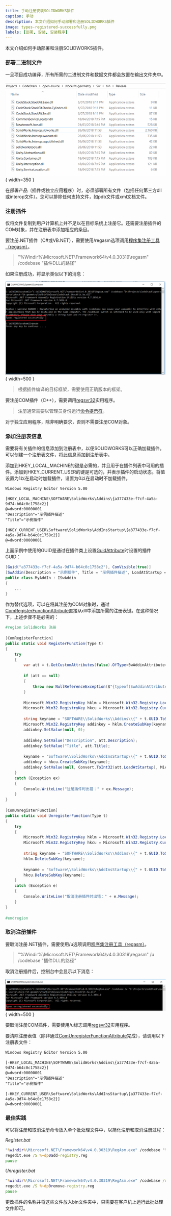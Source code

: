 ```yaml
---
title: 手动注册安装SOLIDWORKS插件
caption: 手动
description: 本文介绍如何手动部署和注册SOLIDWORKS插件
image: types-registered-successfully.png
labels: [部署, 安装, 安装程序]
---
```


本文介绍如何手动部署和注册SOLIDWORKS插件。

### 部署二进制文件

一旦项目成功编译，所有所需的二进制文件和数据文件都会放置在输出文件夹中。

![带有二进制输出的文件夹](bin-folder.png){ width=350 }

在部署产品（插件或独立应用程序）时，必须部署所有文件（包括任何第三方dll或interop文件）。您可以排除任何支持文件，如pdb文件或xml文档文件。

### 注册插件

仅将文件复制到用户计算机上并不足以在目标系统上注册它。还需要注册插件的COM对象，并在注册表中添加相应的条目。

要注册.NET插件（C#或VB.NET），需要使用/regasm选项调用[程序集注册工具（regasm）](https://docs.microsoft.com/en-us/dotnet/framework/tools/regasm-exe-assembly-registration-tool)。

> "%Windir%\Microsoft.NET\Framework64\v4.0.30319\regasm" /codebase "插件DLL的路径"

如果注册成功，将显示类似以下的消息：

![成功注册COM类型](types-registered-successfully.png){ width=500 }

> 根据插件编译的目标框架，需要使用正确版本的框架。

要注册COM插件（C++），需要调用[regsvr32](https://docs.microsoft.com/en-us/windows-server/administration/windows-commands/regsvr32)实用程序。

> 注册通常需要以管理员身份运行[命令提示符](https://en.wikipedia.org/wiki/Cmd.exe)。

对于独立应用程序，除非明确要求，否则不需要注册COM对象。

### 添加注册表信息

需要将有关插件的信息添加到注册表中，以便SOLIDWORKS可以正确加载插件。可以创建一个注册表文件，将此信息添加到注册表中。

添加到HKEY_LOCAL_MACHINE的键是必需的，并且用于在插件列表中可用的插件。添加到HKEY_CURRENT_USER的键是可选的，并表示插件的启动状态。将值设置为1以在启动时加载插件，设置为0以在启动时不加载插件。

```reg
Windows Registry Editor Version 5.00

[HKEY_LOCAL_MACHINE\SOFTWARE\SolidWorks\Addins\{a377433e-f7cf-4a5a-9d74-b64c0c1758c2}]
@=dword:00000001
"Description"="示例插件描述"
"Title"="示例插件"

[HKEY_CURRENT_USER\Software\SolidWorks\AddInsStartup\{a377433e-f7cf-4a5a-9d74-b64c0c1758c2}]
@=dword:00000001
```

上面示例中使用的GUID是通过在插件类上设置[GuidAttribute](https://docs.microsoft.com/en-us/dotnet/api/system.runtime.interopservices.guidattribute?view=netframework-4.0)时设置的插件GUID：

```cs
[Guid("a377433e-f7cf-4a5a-9d74-b64c0c1758c2"), ComVisible(true)]
[SwAddin(Description = "示例插件", Title = "示例插件描述", LoadAtStartup = true)]    
public class MyAddIn : ISwAddin
{
    ...
}
```

作为替代选项，可以在将其注册为COM对象时，通过[ComRegisterFunctionAttribute](https://docs.microsoft.com/en-us/dotnet/api/system.runtime.interopservices.comregisterfunctionattribute?view=netframework-4.0)直接从dll中添加所需的注册表键。在这种情况下，上述步骤不是必需的：

```cs
#region SolidWorks 注册

[ComRegisterFunction]
public static void RegisterFunction(Type t)
{
    try
    {
        var att = t.GetCustomAttributes(false).OfType<SwAddinAttribute>().FirstOrDefault();

        if (att == null)
        {
            throw new NullReferenceException($"{typeof(SwAddinAttribute).FullName} is not set on {t.GetType().FullName}");
        }

        Microsoft.Win32.RegistryKey hklm = Microsoft.Win32.Registry.LocalMachine;
        Microsoft.Win32.RegistryKey hkcu = Microsoft.Win32.Registry.CurrentUser;

        string keyname = "SOFTWARE\\SolidWorks\\Addins\\{" + t.GUID.ToString() + "}";
        Microsoft.Win32.RegistryKey addinkey = hklm.CreateSubKey(keyname);
        addinkey.SetValue(null, 0);

        addinkey.SetValue("Description", att.Description);
        addinkey.SetValue("Title", att.Title);

        keyname = "Software\\SolidWorks\\AddInsStartup\\{" + t.GUID.ToString() + "}";
        addinkey = hkcu.CreateSubKey(keyname);
        addinkey.SetValue(null, Convert.ToInt32(att.LoadAtStartup), Microsoft.Win32.RegistryValueKind.DWord);
    }
    catch (Exception ex)
    {
        Console.WriteLine("注册插件时出错：" + ex.Message);
    }
}

[ComUnregisterFunction]
public static void UnregisterFunction(Type t)
{
    try
    {
        Microsoft.Win32.RegistryKey hklm = Microsoft.Win32.Registry.LocalMachine;
        Microsoft.Win32.RegistryKey hkcu = Microsoft.Win32.Registry.CurrentUser;

        string keyname = "SOFTWARE\\SolidWorks\\Addins\\{" + t.GUID.ToString() + "}";
        hklm.DeleteSubKey(keyname);

        keyname = "Software\\SolidWorks\\AddInsStartup\\{" + t.GUID.ToString() + "}";
        hkcu.DeleteSubKey(keyname);
    }
    catch (Exception e)
    {
        Console.WriteLine("取消注册插件时出错：" + e.Message);
    }
}

#endregion
```

### 取消注册插件

要取消注册.NET插件，需要使用/u选项调用[程序集注册工具（regasm）](https://docs.microsoft.com/en-us/dotnet/framework/tools/regasm-exe-assembly-registration-tool)。

> "%Windir%\Microsoft.NET\Framework64\v4.0.30319\regasm" /u /codebase "插件DLL的路径"

取消注册插件后，控制台中会显示以下消息：

![成功取消注册COM类型](types-unregistered-successfully.png){ width=500 }

要取消注册COM插件，需要使用/u标志调用[regsvr32](https://docs.microsoft.com/en-us/windows-server/administration/windows-commands/regsvr32)实用程序。

要清除注册表值（除非通过[ComUnregisterFunctionAttribute](https://docs.microsoft.com/en-us/dotnet/api/system.runtime.interopservices.comunregisterfunctionattribute?view=netframework-4.0)完成），请调用以下注册表文件：

```reg
Windows Registry Editor Version 5.00

[-HKEY_LOCAL_MACHINE\SOFTWARE\SolidWorks\Addins\{a377433e-f7cf-4a5a-9d74-b64c0c1758c2}]
@=dword:00000001
"Description"="示例插件描述"
"Title"="示例插件"

[-HKEY_CURRENT_USER\Software\SolidWorks\AddInsStartup\{a377433e-f7cf-4a5a-9d74-b64c0c1758c2}]
@=dword:00000001
```

### 最佳实践

可以将注册和取消注册命令放入单个批处理文件中，以简化注册和取消注册过程：

*Register.bat*
```cmd
"%windir%\Microsoft.NET\Framework64\v4.0.30319\RegAsm.exe" /codebase "%~dp0CodeStack.StockFit.Sw.dll"
regedit.exe /S %~dp0add-registry.reg
pause
```

*Unregister.bat*
```cmd
"%windir%\Microsoft.NET\Framework64\v4.0.30319\RegAsm.exe" /codebase /u "%~dp0CodeStack.StockFit.Sw.dll"
regedit.exe /S %~dp0remove-registry.reg
pause
```

更改插件的名称并将这些文件放入bin文件夹中，只需要在客户机上运行此批处理文件即可。